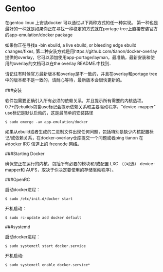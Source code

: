 Gentoo
===

在gentoo linux 上安装docker 可以通过以下两种方式的任一种实现。
第一种也是最好的一种就是如果你正在寻找一种稳定的方式就在portage tree上直接安装官方的app-emulation/docker package

如果你正在寻找a -bin ebuild, a live ebuild, or bleeding edge ebuild changes/fixes, 
第二种安装方式是用https://github.com/tianon/docker-overlay提供的overlay，它可以添加使用app-portage/layman，最准确，最新安装和使用的overlay的文档可以在the overlay README.中找到．

请记住有时候官方最新版本和overlay是不一致的，并且在overlay和portage tree中的版本都不是一致的，请耐心等待，最新版本会很快更新的。

###安装

软件包需要正确引入所有必须的依赖关系，并且提示所有需要的内核选项。0.7+的ebuilds包含use标记会提示依赖关系和主要驱动程序，"device-mapper" use标记是默认启动的，这是最简单的安装路径

	$ sudo emerge -av app-emulation/docker 

如果从ebuild或者生成的二进制文件出现任何问题，包括特别是缺少内核配置标记/或依赖关系，在docker-overlary仓库提交一个问题或者ping tianon 在 #docker IRC 信道上的 freenode 网络。

###Starting Docker

确保您正在运行的内核，包括所有必要的模块和/或配置 LXC （（可选） device-mapper和 AUFS，取决于你决定要使用的存储驱动程序）。

###OpenRC

启动docker进程：

	$ sudo /etc/init.d/docker start

开机启动：

	$ sudo rc-update add docker default

###systemd

启动docker进程：

	$ sudo systemctl start docker.service

开机启动:

	$ sudo systemctl enable docker.service*